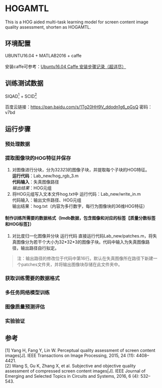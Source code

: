 # HOGAMTL
This is a HOG aided multi-task learning model for screen content image quality assessment, shorten as HOGAMTL.
## 环境配置
UBUNTU16.04 + MATLAB2016 + caffe</br>
</br>
安装caffe可参考：[Ubuntu16.04 Caffe 安装步骤记录（超详尽）](https://blog.csdn.net/yhaolpz/article/details/71375762)
## 训练测试数据
SIQAD[<sup>1</sup>](#SIQAD) + SCID[<sup>2</sup>](#SCID)</br>
</br>
百度云链接：https://pan.baidu.com/s/1Tg20HH9V_ddodn1g6_pGsQ
密码：v7bd
## 运行步骤
### 预处理数据
### 提取图像块的HOG特征并保存
1. 对图像进行分块，分为32*32*3的图像子块，并提取每个子块的HOG特征。</br>
__运行代码__：Lab_new/hog_rgb_3.m</br>
__代码输入__：失真图像路径</br>
_输出结果_：HOG元组</br>
2. 将HOG元组写入文本文件hog.txt中
运行代码：Lab_new/write_in.m</br>
代码输入：输出文件路径、HOG元组</br>
输出结果：hog.txt（内容为多行数字，每行为图像块的36维HOG特征）</br>
#### 制作训练所需要的数据格式（lmdb数据，包含图像和对应的标签【质量分数标签和HOG标签】）
1. 对比度归一化图像并分块
运行代码
直接运行代码Lab_new/patches.m，将失真图像分为若干个大小为32\*32\*3的图像子块。代码中输入为失真图像路径，输出路径自行拟定。</br>
>注：输出路径的修改位于代码中第16行。默认在失真图像所在路径下新建一个patches文件夹，并将输出图像块存储在此文件夹中。
#### 

### 获取训练需要的数据格式
### 多任务网络模型训练
### 图像质量预测评估
### 实验验证
## 参考
<div id="SIQAD"></div>
[1] Yang H, Fang Y, Lin W. Perceptual quality assessment of screen content images[J]. IEEE Transactions on Image Processing, 2015, 24 (11): 4408–4421.
<div id="SCID"></div>
[2] Wang S, Gu K, Zhang X, et al. Subjective and objective quality assessment of compressed screen content images[J]. IEEE Journal of Emerging and Selected Topics in Circuits and Systems, 2016, 6 (4): 532–543.


